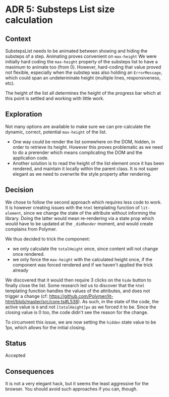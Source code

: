 # ADR 5: Substeps List size calculation

## Context
 SubstepsList needs to be animated between showing and hiding the substeps of a step.
 Animating proves convenient on `max-height`
 We were initially hard coding the `max-height` property of the substeps list to have a maximum to animate too (from 0).
 However, hard-coding that value proved not flexible, especially when the substep was also holding an `ErrorMessage`, which could span an undeterminate height (multiple lines, responsiveness, etc).
 
 The height of the list all determines the height of the progress bar which at this point is settled and working with little work. 
 
 ## Exploration
 Not many options are available to make sure we can pre-calculate the dynamic, correct, potential `max-height` of the list.
 
 - One way could be render the list somewhere on the DOM, hidden, in order to retrieve its height. However this proves problematic as we need to do a prerender which means complicating the DOM and the application code.
 - Another solution is to read the height of the list element once it has been rendered, and maintain it locally within the parent class. It is not super elegant as we need to overwrite the style property after rendering. 
 
 ## Decision
 We chose to follow the second approach which requires less code to work. It is however creating issues with the `html` templating function of `lit-element`, since we change the state of the attribute without informing the library.
 Doing the latter would mean re-rendering via a state prop which would have to be updated at the `_didRender` moment, and would create complains from Polymer.
 
 We thus decided to trick the component:
 - we only calculate the `totalHeight` once, since content will not change once rendered.
 - we only force the `max-height` with the calculated height once, if the component was forced rendered and if we haven't applied the trick already
 
 We discovered that it would then require 3 clicks on the `hide` button to finally close the list. Some research led us to discover that the `html` templating function handles the values of the attributes, and does not trigger a change (cf: https://github.com/Polymer/lit-html/blob/master/src/core.ts#L538). As such, in the state of the code, the active value is `0` and not `[totalHeight]px` as we forced it to be. Since the closing value is 0 too, the code didn't see the reason for the change.
 
 To circumvent this issue, we are now setting the `hidden` state value to be 1px, which allows for the initial closing.

 ## Status
 Accepted
 
 ## Consequences
 It is not a very elegant hack, but it seems the least aggressive for the browser.
 You should avoid such approaches if you can, though. 
 